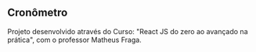 ## Cronômetro

 Projeto desenvolvido através do Curso: "React JS do zero ao avançado na prática", com o professor Matheus Fraga.
